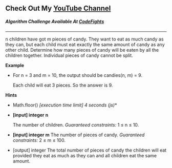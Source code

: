 ## Check Out My [YouTube Channel](https://www.YouTube.com/CodingTutorials360)

##### Algorithm Challenge Available At [CodeFights](https://codefights.com/arcade/intro/level-9/AACpNbZANCkhHWNs3)
---
n children have got m pieces of candy. They want to eat as much candy as they can, but each child must eat exactly the same amount of candy as any other child. Determine how many pieces of candy will be eaten by all the children together. Individual pieces of candy cannot be split.

**Example**

-   For n = 3 and m = 10, the output should be
candies(n, m) = 9.

    Each child will eat 3 pieces. So the answer is 9.

**Hints**
-   Math.floor()
*[execution time limit] 4 seconds (js)**

-   **[input] integer n**

    The number of children.
    *Guaranteed constraints:* 1 ≤ n ≤ 10.

-   **[input] integer m**
    The number of pieces of candy.
    *Guaranteed constraints:* 2 ≤ m ≤ 100.

-   [output] integer
    The total number of pieces of candy the children will eat provided they eat as much as they can and all children eat the same amount.
